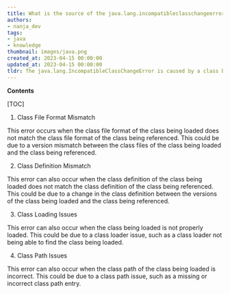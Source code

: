 ```yaml
---
title: What is the source of the java.lang.incompatibleclasschangeerror?
authors:
- nanja_dev
tags:
- java
- knowledge
thumbnail: images/java.png
created_at: 2023-04-15 00:00:00
updated_at: 2023-04-15 00:00:00
tldr: The java.lang.IncompatibleClassChangeError is caused by a class being incompatible with the version of the class it was compiled against.
---
```


**Contents**

[TOC]

1. Class File Format Mismatch 

This error occurs when the class file format of the class being loaded does not match the class file format of the class being referenced. This could be due to a version mismatch between the class files of the class being loaded and the class being referenced.

2. Class Definition Mismatch 

This error can also occur when the class definition of the class being loaded does not match the class definition of the class being referenced. This could be due to a change in the class definition between the versions of the class being loaded and the class being referenced.

3. Class Loading Issues 

This error can also occur when the class being loaded is not properly loaded. This could be due to a class loader issue, such as a class loader not being able to find the class being loaded.

4. Class Path Issues 

This error can also occur when the class path of the class being loaded is incorrect. This could be due to a class path issue, such as a missing or incorrect class path entry.
